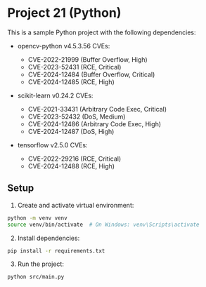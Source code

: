 # Project 21 (Python)

This is a sample Python project with the following dependencies:

- opencv-python v4.5.3.56
  CVEs:
  - CVE-2022-21999 (Buffer Overflow, High)
  - CVE-2023-52431 (RCE, Critical)
  - CVE-2024-12484 (Buffer Overflow, Critical)
  - CVE-2024-12485 (RCE, High)

- scikit-learn v0.24.2
  CVEs:
  - CVE-2021-33431 (Arbitrary Code Exec, Critical)
  - CVE-2023-52432 (DoS, Medium)
  - CVE-2024-12486 (Arbitrary Code Exec, High)
  - CVE-2024-12487 (DoS, High)

- tensorflow v2.5.0
  CVEs:
  - CVE-2022-29216 (RCE, Critical)
  - CVE-2024-12488 (RCE, High)


## Setup

1. Create and activate virtual environment:
```bash
python -m venv venv
source venv/bin/activate  # On Windows: venv\Scripts\activate
```

2. Install dependencies:
```bash
pip install -r requirements.txt
```

3. Run the project:
```bash
python src/main.py
```

